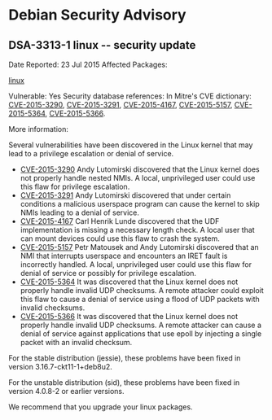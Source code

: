 
Debian Security Advisory
========================


DSA-3313-1 linux -- security update
-----------------------------------



Date Reported:
23 Jul 2015
Affected Packages:

[linux](https://packages.debian.org/src:linux)

Vulnerable:
Yes
Security database references:
In Mitre's CVE dictionary: [CVE-2015-3290](https://security-tracker.debian.org/tracker/CVE-2015-3290), [CVE-2015-3291](https://security-tracker.debian.org/tracker/CVE-2015-3291), [CVE-2015-4167](https://security-tracker.debian.org/tracker/CVE-2015-4167), [CVE-2015-5157](https://security-tracker.debian.org/tracker/CVE-2015-5157), [CVE-2015-5364](https://security-tracker.debian.org/tracker/CVE-2015-5364), [CVE-2015-5366](https://security-tracker.debian.org/tracker/CVE-2015-5366).  

More information:

Several vulnerabilities have been discovered in the Linux kernel that
may lead to a privilege escalation or denial of service.


* [CVE-2015-3290](https://security-tracker.debian.org/tracker/CVE-2015-3290)
Andy Lutomirski discovered that the Linux kernel does not properly
 handle nested NMIs. A local, unprivileged user could use this flaw
 for privilege escalation.
* [CVE-2015-3291](https://security-tracker.debian.org/tracker/CVE-2015-3291)
Andy Lutomirski discovered that under certain conditions a malicious
 userspace program can cause the kernel to skip NMIs leading to a
 denial of service.
* [CVE-2015-4167](https://security-tracker.debian.org/tracker/CVE-2015-4167)
Carl Henrik Lunde discovered that the UDF implementation is missing
 a necessary length check. A local user that can mount devices could
 use this flaw to crash the system.
* [CVE-2015-5157](https://security-tracker.debian.org/tracker/CVE-2015-5157)
Petr Matousek and Andy Lutomirski discovered that an NMI that
 interrupts userspace and encounters an IRET fault is incorrectly
 handled. A local, unprivileged user could use this flaw for denial
 of service or possibly for privilege escalation.
* [CVE-2015-5364](https://security-tracker.debian.org/tracker/CVE-2015-5364)
It was discovered that the Linux kernel does not properly handle
 invalid UDP checksums. A remote attacker could exploit this flaw to
 cause a denial of service using a flood of UDP packets with invalid
 checksums.
* [CVE-2015-5366](https://security-tracker.debian.org/tracker/CVE-2015-5366)
It was discovered that the Linux kernel does not properly handle
 invalid UDP checksums. A remote attacker can cause a denial of
 service against applications that use epoll by injecting a single
 packet with an invalid checksum.


For the stable distribution (jessie), these problems have been fixed in
version 3.16.7-ckt11-1+deb8u2.


For the unstable distribution (sid), these problems have been fixed in
version 4.0.8-2 or earlier versions.


We recommend that you upgrade your linux packages.





